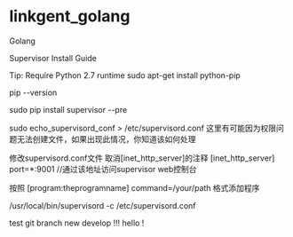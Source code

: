 # linkgent_golang
Golang


Supervisor Install Guide

Tip: Require Python 2.7 runtime
sudo apt-get install python-pip

pip --version

sudo pip install supervisor --pre

sudo echo_supervisord_conf > /etc/supervisord.conf
这里有可能因为权限问题无法创建文件，如果出现此情况，你知道该如何处理

修改supervisord.conf文件
取消[inet_http_server]的注释
[inet_http_server]
port=*:9001 //通过该地址访问supervisor web控制台

按照
[program:theprogramname]
command=/your/path
格式添加程序

/usr/local/bin/supervisord -c /etc/supervisord.conf

test  git branch
new develop  !!!
hello !
